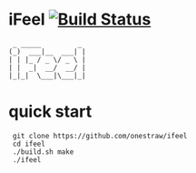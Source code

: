 # iFeel [![Build Status](https://travis-ci.org/onestraw/iFeel.svg?branch=master)](https://travis-ci.org/onestraw/iFeel)

	 _ _____         _ 
	(_)  ___|__  ___| |
	| | |_ / _ \/ _ \ |
	| |  _|  __/  __/ |
	|_|_|  \___|\___|_|

# quick start

	 git clone https://github.com/onestraw/ifeel
	 cd ifeel
	 ./build.sh make
	 ./ifeel
